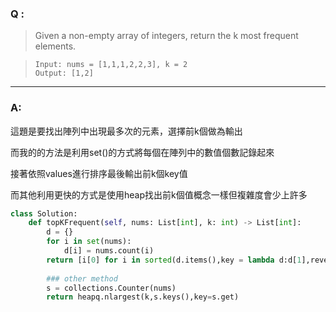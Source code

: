 ### Q :
> Given a non-empty array of integers, return the k most frequent elements.



> ```
> Input: nums = [1,1,1,2,2,3], k = 2
> Output: [1,2]
> ```

***

### A:

這題是要找出陣列中出現最多次的元素，選擇前k個做為輸出

而我的的方法是利用set()的方式將每個在陣列中的數值個數記錄起來

接著依照values進行排序最後輸出前k個key值

而其他利用更快的方式是使用heap找出前k個值概念一樣但複雜度會少上許多


```python
class Solution:
    def topKFrequent(self, nums: List[int], k: int) -> List[int]:
        d = {}
        for i in set(nums):
            d[i] = nums.count(i)
        return [i[0] for i in sorted(d.items(),key = lambda d:d[1],reverse = True)[:k]]
        
        ### other method
        s = collections.Counter(nums)
        return heapq.nlargest(k,s.keys(),key=s.get)
```
